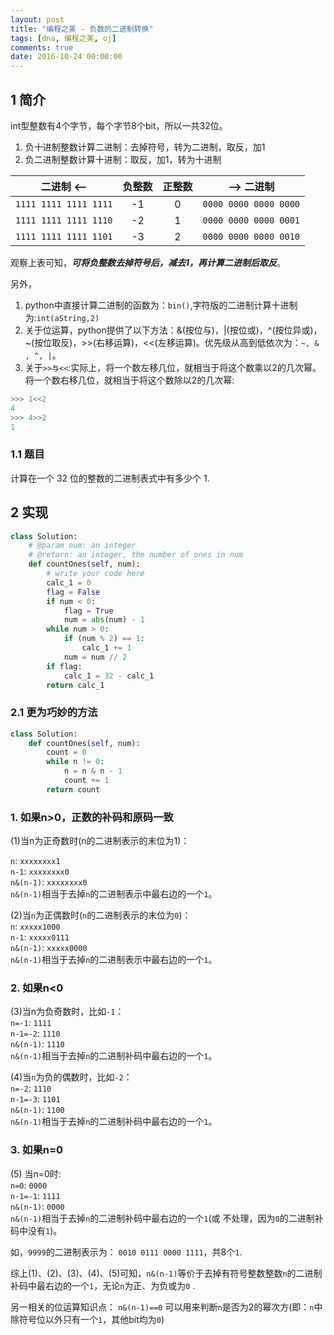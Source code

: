 ```yaml
---
layout: post
title: "编程之美 - 负数的二进制转换"
tags: [dna, 编程之美, oj]
comments: true
date: 2016-10-24 00:00:00
---
```

## 1 简介  
int型整数有4个字节，每个字节8个bit，所以一共32位。

1. 负十进制整数计算二进制：去掉符号，转为二进制，取反，加1  
2. 负二进制整数计算十进制：取反，加1，转为十进制  


| 二进制 <--        | 负整数 | 正整数 |--> 二进制          |
| --------------- | :---: | :---: | :----:           |
|`1111 1111 1111 1111`|     -1|      0|`0000 0000 0000 0000`|
| `1111 1111 1111 1110`        |     -2|      1| `0000 0000 0000 0001`         |
| `1111 1111 1111 1101`       |     -3|      2| `0000 0000 0000 0010`        |  

观察上表可知，***可将负整数去掉符号后，减去1，再计算二进制后取反***。 

<!--more-->   

另外，  
1. python中直接计算二进制的函数为：`bin()`,字符版的二进制计算十进制为:`int(aString,2)`  
2. 关于位运算，python提供了以下方法：&(按位与)，|(按位或)，^(按位异或)，~(按位取反)，>>(右移运算)，<<(左移运算)。优先级从高到低依次为：`~, & , ^, |`。  
3. 关于`>>与<<`:实际上，将一个数左移几位，就相当于将这个数乘以2的几次幂。将一个数右移几位，就相当于将这个数除以2的几次幂:  

```python
>>> 1<<2
4
>>> 4>>2
1
```

### 1.1 题目  
计算在一个 32 位的整数的二进制表式中有多少个 1.  
## 2 实现  

```python
class Solution:
    # @param num: an integer
    # @return: an integer, the number of ones in num
    def countOnes(self, num):
        # write your code here
        calc_1 = 0
        flag = False
        if num < 0:
            flag = True
            num = abs(num) - 1
        while num > 0:
            if (num % 2) == 1:
                calc_1 += 1
            num = num // 2
        if flag:
            calc_1 = 32 - calc_1
        return calc_1
```  
### 2.1 更为巧妙的方法  

```python
class Solution:
    def countOnes(self, num):
        count = 0
        while n != 0:
            n = n & n - 1
            count += 1
        return count
```  
### 1. 如果n>0，正数的补码和原码一致
(1)当n为正奇数时(n的二进制表示的末位为1)：  
 
`n`:           `xxxxxxxx1`  
`n-1`:        `xxxxxxxx0`  
`n&(n-1)`:  `xxxxxxxx0`  
`n&(n-1)`相当于去掉`n`的二进制表示中最右边的一个`1`。  
 
(2)当`n`为正偶数时(`n`的二进制表示的末位为`0`)：  
 `n`:           `xxxxx1000`  
`n-1`:        `xxxxx0111`  
`n&(n-1)`:  `xxxxx0000`  
`n&(n-1)`相当于去掉`n`的二进制表示中最右边的一个`1`。

### 2. 如果n<0

(3)当n为负奇数时，比如`-1`：  
`n=-1`:           `1111`  
`n-1=-2`:        `1110`  
`n&(n-1)`:       `1110`  
`n&(n-1)`相当于去掉`n`的二进制补码中最右边的一个`1`。  

(4)当`n`为负的偶数时，比如`-2`：  
`n=-2`:           `1110`  
`n-1=-3`:        `1101`  
`n&(n-1)`:       `1100`  
`n&(n-1)`相当于去掉`n`的二进制补码中最右边的一个`1`。

### 3. 如果n=0
(5) 当n=0时:  
`n=0`:            `0000`  
`n-1=-1`:       `1111`  
`n&(n-1)`:      `0000`  
`n&(n-1)`相当于去掉`n`的二进制补码中最右边的一个`1`(或 不处理，因为`0`的二进制补码中没有`1`)。

如，`9999`的二进制表示为： `0010 0111 0000 1111`，共8个`1`.

综上(1)、(2)、(3)、(4)、(5)可知，`n&(n-1)`等价于去掉有符号整数整数`n`的二进制补码中最右边的一个`1`，无论`n`为正、为负或为`0` .

另一相关的位运算知识点：
`n&(n-1)==0` 可以用来判断`n`是否为2的幂次方(即：`n`中除符号位以外只有一个`1`，其他bit均为`0`)